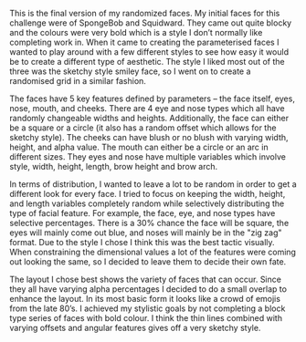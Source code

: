 This is the final version of my randomized faces. My initial faces for this challenge were of SpongeBob and Squidward. They came out quite blocky and the colours were very bold which is a style I don’t normally like completing work in. When it came to creating the parameterised faces I wanted to play around with a few different styles to see how easy it would be to create a different type of aesthetic. The style I liked most out of the three was the sketchy style smiley face, so I went on to create a randomised grid in a similar fashion. 

The faces have 5 key features defined by parameters – the face itself, eyes, nose, mouth, and cheeks. There are 4 eye and nose types which all have randomly changeable widths and heights. Additionally, the face can either be a square or a circle (it also has a random offset which allows for the sketchy style). The cheeks can have blush or no blush with varying width, height, and alpha value. The mouth can either be a circle or an arc in different sizes. They eyes and nose have multiple variables which involve style, width, height, length, brow height and brow arch.

In terms of distribution, I wanted to leave a lot to be random in order to get a different look for every face. I tried to focus on keeping the width, height, and length variables completely random while selectively distributing the type of facial feature. For example, the face, eye, and nose types have selective percentages. There is a 30% chance the face will be square, the eyes will mainly come out blue, and noses will mainly be in the "zig zag" format. Due to the style I chose I think this was the best tactic visually. When constraining the dimensional values a lot of the features were coming out looking the same, so I decided to leave them to decide their own fate.

The layout I chose best shows the variety of faces that can occur. Since they all have varying alpha percentages I decided to do a small overlap to enhance the layout. In its most basic form it looks like a crowd of emojis from the late 80’s. I achieved my stylistic goals by not completing a block type series of faces with bold colour. I think the thin lines combined with varying offsets and angular features gives off a very sketchy style. 
 